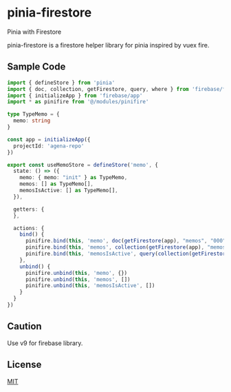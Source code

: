 # pinia-firestore

Pinia with Firestore

pinia-firestore is a firestore helper library for pinia inspired by vuex fire.

## Sample Code

``` typescript
import { defineStore } from 'pinia'
import { doc, collection, getFirestore, query, where } from 'firebase/firestore'
import { initializeApp } from 'firebase/app'
import * as pinifire from '@/modules/pinifire'

type TypeMemo = {
  memo: string
}

const app = initializeApp({
  projectId: 'agena-repo'
})

export const useMemoStore = defineStore('memo', {
  state: () => ({
    memo: { memo: "init" } as TypeMemo,
    memos: [] as TypeMemo[],
    memosIsActive: [] as TypeMemo[],
  }),

  getters: {
  },

  actions: {
    bind() {
      pinifire.bind(this, 'memo', doc(getFirestore(app), "memos", "000"))
      pinifire.bind(this, 'memos', collection(getFirestore(app), "memos"))
      pinifire.bind(this, 'memosIsActive', query(collection(getFirestore(app), "memos"), where("isActive", "==", true)))
    },
    unbind() {
      pinifire.unbind(this, 'memo', {})
      pinifire.unbind(this, 'memos', [])
      pinifire.unbind(this, 'memosIsActive', [])
    }
  }
})

```

## Caution

Use v9 for firebase library.

## License

[MIT](http://opensource.org/licenses/MIT)